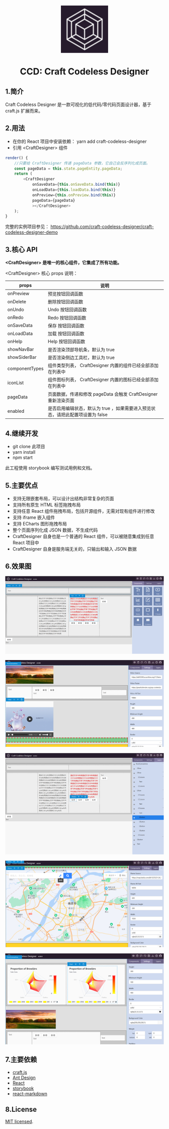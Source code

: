 <p align="center">
    <img width="150" src="./src/assets/ccd.png">
</p>

<h1 align="center">CCD: Craft Codeless Designer</h1>

## 1.简介

Craft Codeless Designer 是一款可视化的低代码/零代码页面设计器，基于 craft.js 扩展而来。

## 2.用法

- 在你的 React 项目中安装依赖： yarn add craft-codeless-designer
- 引用 &lt;CraftDesigner&gt; 组件

```javascript
render() {
    //只要给 CraftDesigner 传递 pageData 参数，它自己会反序列化成页面。
    const pageData = this.state.pageEntity.pageData;
    return (
        <CraftDesigner
            onSaveData={this.onSaveData.bind(this)}
            onLoadData={this.loadData.bind(this)}
            onPreview={this.onPreview.bind(this)}
            pageData={pageData}
            ></CraftDesigner>
    );
}
```

完整的实例项目参见： https://github.com/craft-codeless-designer/craft-codeless-designer-demo

## 3.核心 API

**&lt;CraftDesigner&gt; 是唯一的核心组件，它集成了所有功能。**

&lt;CraftDesigner&gt; 核心 props 说明：

| props          | 说明                                                                           |
| -------------- | ------------------------------------------------------------------------------ |
| onPreview      | 预览按钮回调函数                                                               |
| onDelete       | 删除按钮回调函数                                                               |
| onUndo         | Undo 按钮回调函数                                                              |
| onRedo         | Redo 按钮回调函数                                                              |
| onSaveData     | 保存 按钮回调函数                                                              |
| onLoadData     | 加载 按钮回调函数                                                              |
| onHelp         | Help 按钮回调函数                                                              |
| showNavBar     | 是否渲染顶部导航条，默认为 true                                                |
| showSiderBar   | 是否渲染侧边工具栏，默认为 true                                                |
| componentTypes | 组件类型列表， CraftDesigner 内置的组件已经全部添加在列表中                    |
| iconList       | 组件图标列表， CraftDesigner 内置的图标已经全部添加在列表中                    |
| pageData       | 页面数据，传递和修改 pageData 会触发 CraftDesigner 重新渲染页面                |
| enabled        | 是否启用编辑状态，默认为 true ，如果需要进入预览状态，请把此配置项设置为 false |

## 4.继续开发

- git clone 此项目
- yarn install
- npm start

此工程使用 storybook 编写测试用例和文档。

## 5.主要优点

- 支持无限嵌套布局，可以设计出结构非常复杂的页面
- 支持所有原生 HTML 标签拖拽布局
- 支持任意 React 组件拖拽布局，包括开源组件，无需对现有组件进行修改
- 支持 iframe 嵌入组件
- 支持 ECharts 图形拖拽布局
- 整个页面序列化成 JSON 数据，不生成代码
- CraftDesigner 自身也是一个普通的 React 组件，可以被随意集成到任意 React 项目中
- CraftDesigner 自身是服务端无关的，只输出和输入 JSON 数据

## 6.效果图

<img src="./src/assets/1.png">
<br/>
<br/>
<img src="./src/assets/2.png">
<br/>
<br/>
<img src="./src/assets/3.png">
<br/>
<br/>
<img src="./src/assets/4.png">
<br/>
<br/>
<img src="./src/assets/5.png">

## 7.主要依赖

- [craft.js](https://github.com/prevwong/craft.js)
- [Ant Design](https://ant.design)
- [React](https://reactjs.org/)
- [storybook](https://github.com/storybookjs/storybook)
- [react-markdown](https://github.com/remarkjs/react-markdown)

## 8.License

[MIT licensed](./LICENSE).
